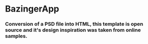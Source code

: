 # BazingerApp

###  Conversion of a PSD file into HTML, this template is open source and it's design inspiration was taken from online samples.
